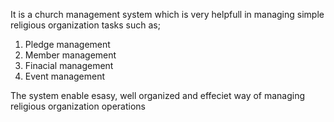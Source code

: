 It is a church management system which is very helpfull in managing simple religious organization tasks such as; 
1. Pledge management
2. Member management
3. Finacial management
4. Event management

The system enable esasy, well organized and effeciet way of managing religious organization operations

